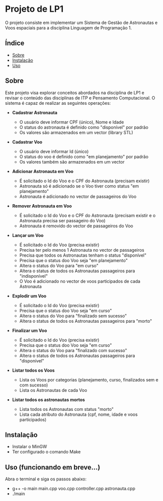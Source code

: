 # Projeto de LP1

O projeto consiste em implementar um Sistema de Gestão de Astronautas e Voos espaciais para a disciplina Linguagem de Programação 1. 

## Índice

- [Sobre](#sobre)
- [Instalação](#instalação)
- [Uso](#uso)

## Sobre

Este projeto visa explorar conceitos abordados na disciplina de LP1 e revisar o conteúdo das disciplinas de ITP e Pensamento Computacional. O sistema é capaz de realizar as seguintes operações:

- **Cadastrar Astronauta**
  - O usuário deve informar CPF (único), Nome e Idade
  - O status do astronauta é definido como "disponível" por padrão
  - Os valores são armazenados em um vector (library STL)

- **Cadastrar Voo**
  - O usuário deve informar Id (único)
  - O status do voo é definido como "em planejamento" por padrão
  - Os valores também são armazenados em um vector

- **Adicionar Astronauta em Voo**
  - É solicitado o Id do Voo e o CPF do Astronauta (precisam existir)
  - Astronauta só é adicionado se o Voo tiver como status "em planejamento"
  - Astronauta é adicionado no vector de passageiros do Voo
  
- **Remover Astronauta em Voo**
  - É solicitado o Id do Voo e o CPF do Astronauta (precisam existir e o Astronauta precisa ser passageiro do Voo)
  - Astronauta é removido do vector de passageiros do Voo

- **Lançar um Voo**
  - É solicitado o Id do Voo (precisa existir)
  - Precisa ter pelo menos 1 Astronauta no vector de passageiros
  - Precisa que todos os Astronautas tenham o status "disponível"
  - Precisa que o status doo Voo seja "em planejamento"
  - Altera o status do Voo para "em curso"
  - Altera o status de todos os Astronautas passageiros para "indisponível"
  - O Voo é adicionado no vector de voos participados de cada Astronauta 

- **Explodir um Voo**
  - É solicitado o Id do Voo (precisa existir)
  - Precisa que o status doo Voo seja "em curso"
  - Altera o status do Voo para "finalizado sem sucesso"
  - Altera o status de todos os Astronautas passageiros para "morto"

- **Finalizar um Voo**
  - É solicitado o Id do Voo (precisa existir)
  - Precisa que o status doo Voo seja "em curso"
  - Altera o status do Voo para "finalizado com sucesso"
  - Altera o status de todos os Astronautas passageiros para "disponível"

- **Listar todos os Voos**
  - Lista os Voos por categorias (planejamento, curso, finalizados sem e com sucesso)
  - Lista os Astronautas de cada Voo

- **Listar todos os astronautas mortos**
  - Lista todos os Astronautas com status "morto"
  - Lista cada atributo do Astronauta (cpf, nome, idade e voos participados)

## Instalação

 - Instalar o MinGW
 - Ter configurado o comando Make

## Uso (funcionando em breve...)

Abra o terminal e siga os passos abaixo:
- g++ -o main main.cpp voo.cpp controller.cpp astronauta.cpp
- ./main
